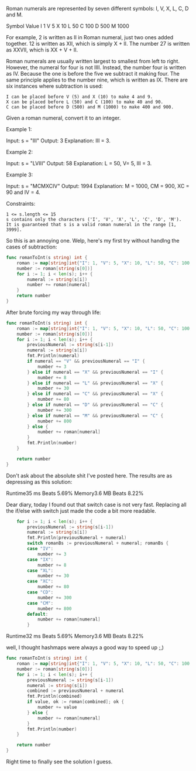 Roman numerals are represented by seven different symbols: I, V, X, L, C, D and M.

Symbol       Value
I             1
V             5
X             10
L             50
C             100
D             500
M             1000

For example, 2 is written as II in Roman numeral, just two ones added together. 12 is written as XII, which is simply X + II. The number 27 is written as XXVII, which is XX + V + II.

Roman numerals are usually written largest to smallest from left to right. However, the numeral for four is not IIII. Instead, the number four is written as IV. Because the one is before the five we subtract it making four. The same principle applies to the number nine, which is written as IX. There are six instances where subtraction is used:

    I can be placed before V (5) and X (10) to make 4 and 9. 
    X can be placed before L (50) and C (100) to make 40 and 90. 
    C can be placed before D (500) and M (1000) to make 400 and 900.

Given a roman numeral, convert it to an integer.

 

Example 1:

Input: s = "III"
Output: 3
Explanation: III = 3.

Example 2:

Input: s = "LVIII"
Output: 58
Explanation: L = 50, V= 5, III = 3.

Example 3:

Input: s = "MCMXCIV"
Output: 1994
Explanation: M = 1000, CM = 900, XC = 90 and IV = 4.

 

Constraints:

    1 <= s.length <= 15
    s contains only the characters ('I', 'V', 'X', 'L', 'C', 'D', 'M').
    It is guaranteed that s is a valid roman numeral in the range [1, 3999].

So this is an annoying one. Welp, here's my first try without handlng the cases of  subtraction:

```go
func romanToInt(s string) int {
	roman := map[string]int{"I": 1, "V": 5, "X": 10, "L": 50, "C": 100, "D": 500, "M": 1000}
	number := roman[string(s[0])]
	for i := 1; i < len(s); i++ {
		numeral := string(s[i])
		number += roman[numeral]
	}
	return number
}
```

After brute forcing my way through life:
```go
func romanToInt(s string) int {
	roman := map[string]int{"I": 1, "V": 5, "X": 10, "L": 50, "C": 100, "D": 500, "M": 1000}
	number := roman[string(s[0])]
	for i := 1; i < len(s); i++ {
		previousNumeral := string(s[i-1])
		numeral := string(s[i])
		fmt.Println(numeral)
		if numeral == "V" && previousNumeral == "I" {
			number += 3
		} else if numeral == "X" && previousNumeral == "I" {
			number += 8
		} else if numeral == "L" && previousNumeral == "X" {
			number += 30
		} else if numeral == "C" && previousNumeral == "X" {
			number += 80
		} else if numeral == "D" && previousNumeral == "C" {
			number += 300
		} else if numeral == "M" && previousNumeral == "C" {
			number += 800
		} else {
			number += roman[numeral]
		}
		fmt.Println(number)
	}

	return number
}
```
Don't ask about the absolute shit I've posted here. The results are as depressing as this solution:

Runtime35 ms
Beats
5.69%
Memory3.6 MB
Beats
8.22%

Dear diary, today I found out that switch case is not very fast. Replacing all the if/else with switch just made the code a bit more readable.

```go
	for i := 1; i < len(s); i++ {
		previousNumeral := string(s[i-1])
		numeral := string(s[i])
		fmt.Println(previousNumeral + numeral)
		switch romanBs := previousNumeral + numeral; romanBs {
		case "IV":
			number += 3
		case "IX":
			number += 8
		case "XL":
			number += 30
		case "XC":
			number += 80
		case "CD":
			number += 300
		case "CM":
			number += 800
		default:
			number += roman[numeral]
		}
```

Runtime32 ms
Beats
5.69%
Memory3.6 MB
Beats
8.22%

well, I thought hashmaps were always a good way to speed up ;,)

```go
func romanToInt(s string) int {
	roman := map[string]int{"I": 1, "V": 5, "X": 10, "L": 50, "C": 100, "D": 500, "M": 1000, "IV": 3, "IX": 8, "XL": 30, "XC": 80, "CD": 300, "CM": 800}
	number := roman[string(s[0])]
	for i := 1; i < len(s); i++ {
		previousNumeral := string(s[i-1])
		numeral := string(s[i])
		combined := previousNumeral + numeral
		fmt.Println(combined)
		if value, ok := roman[combined]; ok {
			number += value
		} else {
			number += roman[numeral]
		}
		fmt.Println(number)
	}

	return number
}
```

Right time to finally see the solution I guess.
